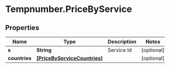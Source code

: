 # Tempnumber.PriceByService

## Properties

Name | Type | Description | Notes
------------ | ------------- | ------------- | -------------
**s** | **String** | Service Id | [optional] 
**countries** | [**[PriceByServiceCountries]**](PriceByServiceCountries.md) |  | [optional] 


